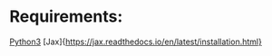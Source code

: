 # Requirements:

[Python3]([url](https://www.python.org/downloads/))
[Jax]{https://jax.readthedocs.io/en/latest/installation.html}

